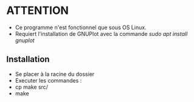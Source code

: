 # ATTENTION

- Ce programme n'est fonctionnel que sous OS Linux.
- Requiert l'installation de GNUPlot avec la commande _sudo apt install gnuplot_

## Installation

- Se placer à la racine du dossier
- Executer les commandes :
- cp make src/
- make
